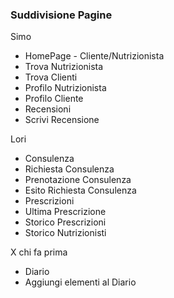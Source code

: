 ### Suddivisione Pagine
Simo
- HomePage - Cliente/Nutrizionista
- Trova Nutrizionista
- Trova Clienti
- Profilo Nutrizionista
- Profilo Cliente
- Recensioni
- Scrivi Recensione

Lori
- Consulenza
- Richiesta Consulenza
- Prenotazione Consulenza
- Esito Richiesta Consulenza
- Prescrizioni
- Ultima Prescrizione
- Storico Prescrizioni
- Storico Nutrizionisti

X chi fa prima
- Diario
- Aggiungi elementi al Diario